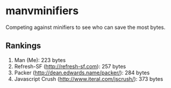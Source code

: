 # manvminifiers
Competing against minifiers to see who can save the most bytes.

## Rankings
1. Man (Me): 223 bytes
2. Refresh-SF (http://refresh-sf.com): 257 bytes
3. Packer (http://dean.edwards.name/packer/): 284 bytes
4. Javascript Crush (http://www.iteral.com/jscrush/): 373 bytes
